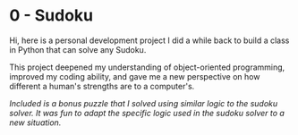 # 0 - Sudoku
Hi, here is a personal development project I did a while back to build a class in Python that can solve any Sudoku.

This project deepened my understanding of object-oriented programming, improved my coding ability, and gave me a new perspective on how different a human's strengths are to a computer's.

*Included is a bonus puzzle that I solved using similar logic to the sudoku solver. It was fun to adapt the specific logic used in the sudoku solver to a new situation.*
